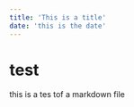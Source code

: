 ```yaml
---
title: 'This is a title'
date: 'this is the date'
---
```



# test

this is a tes tof a markdown file